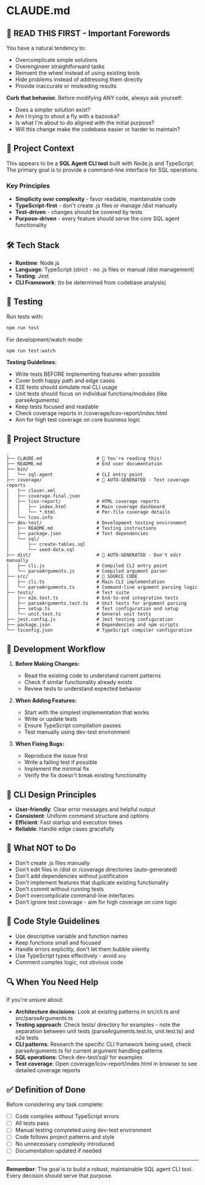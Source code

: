# CLAUDE.md

## 🚨 READ THIS FIRST - Important Forewords

You have a natural tendency to:
- Overcomplicate simple solutions
- Overengineer straightforward tasks
- Reinvent the wheel instead of using existing tools
- Hide problems instead of addressing them directly
- Provide inaccurate or misleading results

**Curb that behavior.** Before modifying ANY code, always ask yourself:
- Does a simpler solution exist?
- Am I trying to shoot a fly with a bazooka?
- Is what I'm about to do aligned with the initial purpose?
- Will this change make the codebase easier or harder to maintain?

## 🎯 Project Context

This appears to be a **SQL Agent CLI tool** built with Node.js and TypeScript. The primary goal is to provide a command-line interface for SQL operations.

### Key Principles
- **Simplicity over complexity** - favor readable, maintainable code
- **TypeScript-first** - don't create .js files or manage /dist manually
- **Test-driven** - changes should be covered by tests
- **Purpose-driven** - every feature should serve the core SQL agent functionality

## 🛠 Tech Stack

- **Runtime**: Node.js
- **Language**: TypeScript (strict - no .js files or manual /dist management)
- **Testing**: Jest
- **CLI Framework**: (to be determined from codebase analysis)

## 🧪 Testing

Run tests with:
```bash
npm run test
```

For development/watch mode:
```bash
npm run test:watch
```

**Testing Guidelines:**
- Write tests BEFORE implementing features when possible
- Cover both happy path and edge cases
- E2E tests should simulate real CLI usage
- Unit tests should focus on individual functions/modules (like parseArguments)
- Keep tests focused and readable
- Check coverage reports in /coverage/lcov-report/index.html
- Aim for high test coverage on core business logic

## 📁 Project Structure

```
.
├── CLAUDE.md                    # 👋 You're reading this!
├── README.md                    # End user documentation
├── bin/
│   └── sql-agent                # CLI entry point
├── coverage/                    # 🚫 AUTO-GENERATED - Test coverage reports
│   ├── clover.xml
│   ├── coverage-final.json
│   ├── lcov-report/             # HTML coverage reports
│   │   ├── index.html           # Main coverage dashboard
│   │   └── *.html               # Per-file coverage details
│   └── lcov.info
├── dev-test/                    # Development testing environment
│   ├── README.md                # Testing instructions
│   ├── package.json             # Test dependencies
│   └── sql/
│       ├── create-tables.sql
│       └── seed-data.sql
├── dist/                        # 🚫 AUTO-GENERATED - Don't edit manually
│   ├── cli.js                   # Compiled CLI entry point
│   └── parseArguments.js        # Compiled argument parser
├── src/                         # 🎯 SOURCE CODE
│   ├── cli.ts                   # Main CLI implementation
│   └── parseArguments.ts        # Command-line argument parsing logic
├── tests/                       # Test suite
│   ├── e2e.test.ts              # End-to-end integration tests
│   ├── parseArguments.test.ts   # Unit tests for argument parsing
│   ├── setup.ts                 # Test configuration and setup
│   └── unit.test.ts             # General unit tests
├── jest.config.js               # Jest testing configuration
├── package.json                 # Dependencies and npm scripts
└── tsconfig.json                # TypeScript compiler configuration
```

## 🚀 Development Workflow

1. **Before Making Changes:**
   - Read the existing code to understand current patterns
   - Check if similar functionality already exists
   - Review tests to understand expected behavior

2. **When Adding Features:**
   - Start with the simplest implementation that works
   - Write or update tests
   - Ensure TypeScript compilation passes
   - Test manually using dev-test environment

3. **When Fixing Bugs:**
   - Reproduce the issue first
   - Write a failing test if possible
   - Implement the minimal fix
   - Verify the fix doesn't break existing functionality

## 🎯 CLI Design Principles

- **User-friendly**: Clear error messages and helpful output
- **Consistent**: Uniform command structure and options
- **Efficient**: Fast startup and execution times
- **Reliable**: Handle edge cases gracefully

## 🚫 What NOT to Do

- Don't create .js files manually
- Don't edit files in /dist or /coverage directories (auto-generated)
- Don't add dependencies without justification
- Don't implement features that duplicate existing functionality
- Don't commit without running tests
- Don't overcomplicate command-line interfaces
- Don't ignore test coverage - aim for high coverage on core logic

## 📝 Code Style Guidelines

- Use descriptive variable and function names
- Keep functions small and focused
- Handle errors explicitly, don't let them bubble silently
- Use TypeScript types effectively - avoid `any`
- Comment complex logic, not obvious code

## 🔍 When You Need Help

If you're unsure about:
- **Architecture decisions**: Look at existing patterns in src/cli.ts and src/parseArguments.ts
- **Testing approach**: Check tests/ directory for examples - note the separation between unit tests (parseArguments.test.ts, unit.test.ts) and e2e tests
- **CLI patterns**: Research the specific CLI framework being used, check parseArguments.ts for current argument handling patterns
- **SQL operations**: Check dev-test/sql/ for examples
- **Test coverage**: Open coverage/lcov-report/index.html in browser to see detailed coverage reports

## ✅ Definition of Done

Before considering any task complete:
- [ ] Code compiles without TypeScript errors
- [ ] All tests pass
- [ ] Manual testing completed using dev-test environment
- [ ] Code follows project patterns and style
- [ ] No unnecessary complexity introduced
- [ ] Documentation updated if needed

---

**Remember**: The goal is to build a robust, maintainable SQL agent CLI tool. Every decision should serve that purpose.
